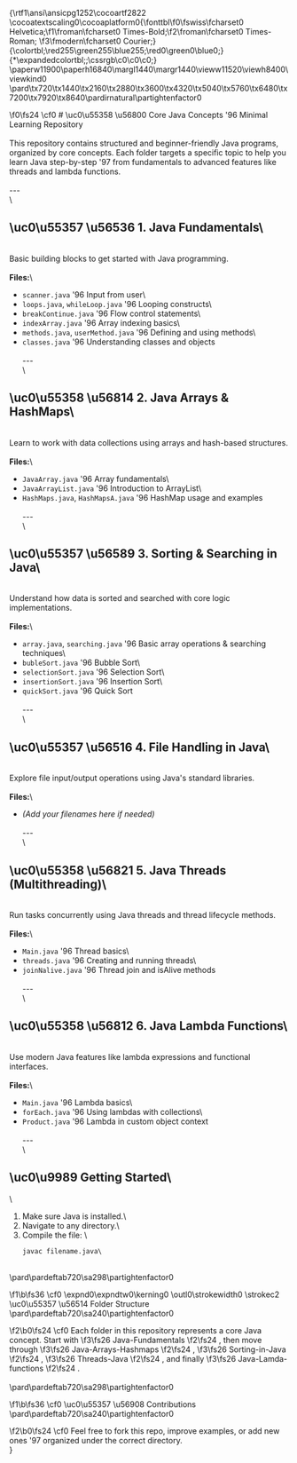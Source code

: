 {\rtf1\ansi\ansicpg1252\cocoartf2822
\cocoatextscaling0\cocoaplatform0{\fonttbl\f0\fswiss\fcharset0 Helvetica;\f1\froman\fcharset0 Times-Bold;\f2\froman\fcharset0 Times-Roman;
\f3\fmodern\fcharset0 Courier;}
{\colortbl;\red255\green255\blue255;\red0\green0\blue0;}
{\*\expandedcolortbl;;\cssrgb\c0\c0\c0;}
\paperw11900\paperh16840\margl1440\margr1440\vieww11520\viewh8400\viewkind0
\pard\tx720\tx1440\tx2160\tx2880\tx3600\tx4320\tx5040\tx5760\tx6480\tx7200\tx7920\tx8640\pardirnatural\partightenfactor0

\f0\fs24 \cf0 # \uc0\u55358 \u56800  Core Java Concepts \'96 Minimal Learning Repository\
\
This repository contains structured and beginner-friendly Java programs, organized by core concepts. Each folder targets a specific topic to help you learn Java step-by-step \'97 from fundamentals to advanced features like threads and lambda functions.\
\
---\
\
## \uc0\u55357 \u56536  1. Java Fundamentals\
\
Basic building blocks to get started with Java programming.\
\
**Files:**\
- `scanner.java` \'96 Input from user\
- `loops.java`, `whileLoop.java` \'96 Looping constructs\
- `breakContinue.java` \'96 Flow control statements\
- `indexArray.java` \'96 Array indexing basics\
- `methods.java`, `userMethod.java` \'96 Defining and using methods\
- `classes.java` \'96 Understanding classes and objects\
\
---\
\
## \uc0\u55358 \u56814  2. Java Arrays & HashMaps\
\
Learn to work with data collections using arrays and hash-based structures.\
\
**Files:**\
- `JavaArray.java` \'96 Array fundamentals\
- `JavaArrayList.java` \'96 Introduction to ArrayList\
- `HashMaps.java`, `HashMapsA.java` \'96 HashMap usage and examples\
\
---\
\
## \uc0\u55357 \u56589  3. Sorting & Searching in Java\
\
Understand how data is sorted and searched with core logic implementations.\
\
**Files:**\
- `array.java`, `searching.java` \'96 Basic array operations & searching techniques\
- `bubleSort.java` \'96 Bubble Sort\
- `selectionSort.java` \'96 Selection Sort\
- `insertionSort.java` \'96 Insertion Sort\
- `quickSort.java` \'96 Quick Sort\
\
---\
\
## \uc0\u55357 \u56516  4. File Handling in Java\
\
Explore file input/output operations using Java's standard libraries.\
\
**Files:**\
- *(Add your filenames here if needed)*\
\
---\
\
## \uc0\u55358 \u56821  5. Java Threads (Multithreading)\
\
Run tasks concurrently using Java threads and thread lifecycle methods.\
\
**Files:**\
- `Main.java` \'96 Thread basics\
- `threads.java` \'96 Creating and running threads\
- `joinNalive.java` \'96 Thread join and isAlive methods\
\
---\
\
## \uc0\u55358 \u56812  6. Java Lambda Functions\
\
Use modern Java features like lambda expressions and functional interfaces.\
\
**Files:**\
- `Main.java` \'96 Lambda basics\
- `forEach.java` \'96 Using lambdas with collections\
- `Product.java` \'96 Lambda in custom object context\
\
---\
\
## \uc0\u9989  Getting Started\
\
1. Make sure Java is installed.\
2. Navigate to any directory.\
3. Compile the file:  \
   ```bash\
   javac filename.java\
\
\pard\pardeftab720\sa298\partightenfactor0

\f1\b\fs36 \cf0 \expnd0\expndtw0\kerning0
\outl0\strokewidth0 \strokec2 \uc0\u55357 \u56514  Folder Structure\
\pard\pardeftab720\sa240\partightenfactor0

\f2\b0\fs24 \cf0 Each folder in this repository represents a core Java concept. Start with 
\f3\fs26 Java-Fundamentals
\f2\fs24 , then move through 
\f3\fs26 Java-Arrays-Hashmaps
\f2\fs24 , 
\f3\fs26 Sorting-in-Java
\f2\fs24 , 
\f3\fs26 Threads-Java
\f2\fs24 , and finally 
\f3\fs26 Java-Lamda-functions
\f2\fs24 .\
\
\pard\pardeftab720\sa298\partightenfactor0

\f1\b\fs36 \cf0 \uc0\u55357 \u56908  Contributions\
\pard\pardeftab720\sa240\partightenfactor0

\f2\b0\fs24 \cf0 Feel free to fork this repo, improve examples, or add new ones \'97 organized under the correct directory.\
}